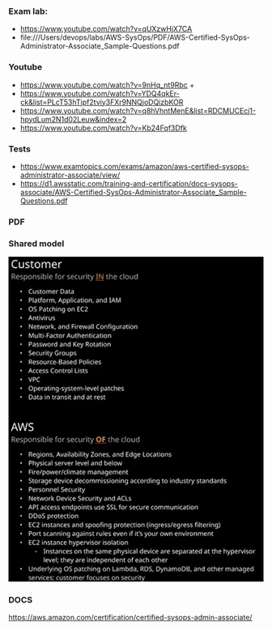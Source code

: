 ### Exam lab:

* https://www.youtube.com/watch?v=qUXzwHjX7CA
* file:///Users/devops/labs/AWS-SysOps/PDF/AWS-Certified-SysOps-Administrator-Associate_Sample-Questions.pdf

### Youtube


* https://www.youtube.com/watch?v=9nHq_nt9Rbc +
* https://www.youtube.com/watch?v=YDQ4qkEr-ck&list=PLcT53hTjpf2tviy3FXr9NNQjoDQizbKOR
* https://www.youtube.com/watch?v=q8hVhntMenE&list=RDCMUCEcj1-hpydLum2N1d02Leuw&index=2
* https://www.youtube.com/watch?v=Kb24Fqf3Dfk


### Tests

* https://www.examtopics.com/exams/amazon/aws-certified-sysops-administrator-associate/view/
* https://d1.awsstatic.com/training-and-certification/docs-sysops-associate/AWS-Certified-SysOps-Administrator-Associate_Sample-Questions.pdf

### PDF



### Shared model

![](screens/shared.png)

### DOCS

https://aws.amazon.com/certification/certified-sysops-admin-associate/



